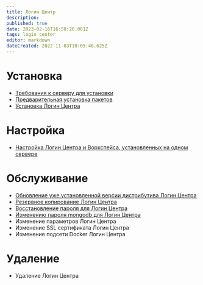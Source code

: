 ```yaml
---
title: Логин Центр
description: 
published: true
date: 2023-02-16T16:58:20.081Z
tags: login center
editor: markdown
dateCreated: 2022-11-03T10:05:46.625Z
---
```


# Установка
- [Требования к серверу для установки](/ru/login-center/requirments)
- [Предварительная установка пакетов](/ru/login-center/installPackages)
- [Установка Логин Центра](/ru/login-center/cleanInstallationLc)

# Настройка
- [Настройка Логин Центра и Воркспейса, установленных на одном сервере](/ru/workspace/config/configurarionLcWorkspace)

# Обслуживание
- [Обновление уже установленной версии дистрибутива Логин Центра](/ru/login-center/upgrade)
- [Резервное копирование Логин Центра](/ru/login-center/reservLC)
- [Восстановление пароля для Логин Центра](/login-center/forgotPassword)
- [Изменению пароля mongodb для Логин Центра](/login-center/changeMongoPass)
- Изменение параметров Логин Центра
- Изменение SSL сертификата Логин Центра
- Изменение подсети Docker Логин Центра
# Удаление
 - Удаление Логин Центра
